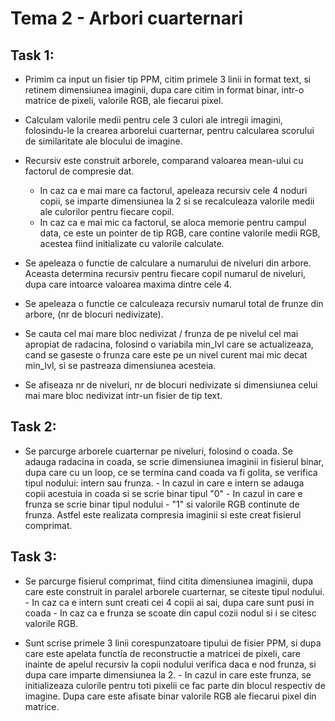 # Tema 2 - Arbori cuarternari

## Task 1:
*   Primim ca input un fisier tip PPM, citim primele 3 linii in format text,
	si retinem dimensiunea imaginii, dupa care citim in format binar,
	intr-o matrice de pixeli, valorile RGB, ale fiecarui pixel.

*   Calculam valorile medii pentru cele 3 culori ale intregii imagini,
	folosindu-le la crearea arborelui cuarternar, pentru calcularea
	scorului de similaritate ale blocului de imagine.

*   Recursiv este construit arborele, comparand valoarea mean-ului
	cu factorul de compresie dat.
	- In caz ca e mai mare ca factorul, apeleaza recursiv cele 4 noduri copii,
	se imparte dimensiunea la 2 si se recalculeaza valorile medii ale
	culorilor pentru fiecare copil.
	- In caz ca e mai mic ca factorul, se aloca memorie pentru campul data,
	ce este un pointer de tip RGB, care contine valorile medii RGB, acestea
	fiind initializate cu valorile calculate.

*   Se apeleaza o functie de calculare a numarului de niveluri din arbore.
	Aceasta determina recursiv pentru fiecare copil numarul de niveluri,
	dupa care intoarce valoarea maxima dintre cele 4.

*	Se apeleaza o functie ce calculeaza recursiv numarul
	total de frunze din arbore, (nr de blocuri nedivizate).
	
*	Se cauta cel mai mare bloc nedivizat / frunza de pe nivelul
	cel mai apropiat de radacina, folosind o variabila min_lvl
	care se actualizeaza, cand se gaseste o frunza care este
	pe un nivel curent mai mic decat min_lvl, si se pastreaza
	dimensiunea acesteia.

*	Se afiseaza nr de niveluri, nr de blocuri nedivizate si
	dimensiunea celui mai mare bloc nedivizat intr-un fisier
	de tip text.


## Task 2:
*	Se parcurge arborele cuarternar pe niveluri, folosind o coada.
	Se adauga radacina in coada, se scrie dimensiunea imaginii
	in fisierul binar, dupa care cu un loop, ce se termina cand
	coada va fi golita, se verifica tipul nodului: intern sau frunza.
		- In cazul in care e intern se adauga copii acestuia in coada
		si se scrie binar tipul "0"
		- In cazul in care e frunza se scrie binar tipul nodului - "1"
		si valorile RGB continute de frunza.
	Astfel este realizata compresia imaginii si este creat fisierul comprimat.


## Task 3:
* 	Se parcurge fisierul comprimat, fiind citita dimensiunea imaginii,
	dupa care este construit in paralel arborele cuarternar,
	se citeste tipul nodului.
		- In caz ca e intern sunt creati cei 4 copii ai sai, dupa care
		sunt pusi in coada
		- In caz ca e frunza se scoate din capul cozii nodul si i se
		citesc valorile RGB.

*	Sunt scrise primele 3 linii corespunzatoare tipului de fisier PPM,
	si dupa care este apelata functia de reconstructie a matricei de
	pixeli, care inainte de apelul recursiv la copii nodului verifica
	daca e nod frunza, si dupa care imparte dimensiunea la 2.
		- In cazul in care este frunza, se initializeaza culorile
		pentru toti pixelii ce fac parte din blocul respectiv de imagine.
	Dupa care este afisate binar valorile RGB ale fiecarui pixel din matrice. 
